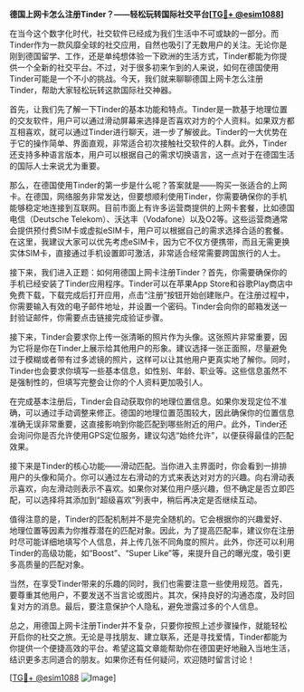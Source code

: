 **德国上网卡怎么注册Tinder？——轻松玩转国际社交平台[[TG💪+ @esim1088](https://t.me/s/esim1088)]**

在当今这个数字化时代，社交软件已经成为我们生活中不可或缺的一部分。而Tinder作为一款风靡全球的社交应用，自然也吸引了无数用户的关注。无论你是刚到德国留学、工作，还是单纯想体验一下欧洲的生活方式，Tinder都能为你提供一个全新的社交平台。不过，对于很多初来乍到的人来说，如何在德国使用Tinder可能是一个不小的挑战。今天，我们就来聊聊德国上网卡怎么注册Tinder，帮助大家轻松玩转这款国际社交神器。

首先，让我们先了解一下Tinder的基本功能和特点。Tinder是一款基于地理位置的交友软件，用户可以通过滑动屏幕来选择是否喜欢对方的个人资料。如果双方都互相喜欢，就可以通过Tinder进行聊天，进一步了解彼此。Tinder的一大优势在于它的操作简单、界面直观，非常适合初次接触社交软件的人群。此外，Tinder还支持多种语言版本，用户可以根据自己的需求切换语言，这一点对于在德国生活的国际人士来说尤为重要。

那么，在德国使用Tinder的第一步是什么呢？答案就是——购买一张适合的上网卡。在德国，网络服务非常发达，但要想顺利使用Tinder，你需要确保你的手机能够稳定地连接到互联网。目前市面上有许多运营商提供的上网卡套餐，比如德国电信（Deutsche Telekom）、沃达丰（Vodafone）以及O2等。这些运营商通常会提供预付费SIM卡或虚拟eSIM卡，用户可以根据自己的需求选择合适的套餐。在这里，我建议大家可以优先考虑eSIM卡，因为它不仅方便携带，而且无需更换实体SIM卡，直接通过手机设置即可激活，非常适合经常需要跨国旅行的人士。

接下来，我们进入正题：如何用德国上网卡注册Tinder？首先，你需要确保你的手机已经安装了Tinder应用程序。Tinder可以在苹果App Store和谷歌Play商店中免费下载，下载完成后打开应用，点击“注册”按钮开始创建账户。在注册过程中，你需要输入有效的电子邮件地址，并设置一个密码。Tinder会向你的邮箱发送一封验证邮件，你需要点击链接完成验证步骤。

接下来，Tinder会要求你上传一张清晰的照片作为头像。这张照片非常重要，因为它将是你在Tinder上展示给其他用户的形象。建议选择一张正面照，尽量避免过于模糊或者带有过多滤镜的照片，这样可以让其他用户更真实地了解你。同时，Tinder也会要求你填写一些基本信息，如性别、年龄、职业等。这些信息虽然不是强制性的，但填写完整会让你的个人资料更加吸引人。

在完成基本注册后，Tinder会自动获取你的地理位置信息。如果你发现定位不准确，可以通过手动调整来修正。德国的地理位置范围较大，因此确保你的位置信息准确无误非常重要，这直接影响到你能匹配到哪些附近的用户。此外，Tinder还会询问你是否允许使用GPS定位服务，建议勾选“始终允许”，以便获得最佳的匹配效果。

接下来是Tinder的核心功能——滑动匹配。当你进入主界面时，你会看到一排排用户的头像和简介。你可以通过左右滑动的方式来表达对对方的兴趣。向右滑动表示喜欢，向左滑动则表示不喜欢。如果你对某位用户感兴趣，但不确定是否立即匹配，可以选择将其添加到“超级喜欢”列表中，稍后再决定是否继续互动。

值得注意的是，Tinder的匹配机制并不是完全随机的。它会根据你的兴趣爱好、地理位置等因素为你推荐潜在的匹配对象。因此，为了提高匹配率，建议你在注册时尽可能详细地填写个人信息，并上传几张不同角度的照片。此外，你还可以利用Tinder的高级功能，如“Boost”、“Super Like”等，来提升自己的曝光度，吸引更多高质量的匹配对象。

当然，在享受Tinder带来的乐趣的同时，我们也需要注意一些使用规范。首先，要尊重其他用户，不要发送不当言论或图片。其次，保持良好的沟通态度，及时回复对方的消息。最后，要注意保护个人隐私，避免泄露过多的个人信息。

总之，用德国上网卡注册Tinder并不复杂，只要你按照上述步骤操作，就能轻松开启你的社交之旅。无论是寻找朋友、建立联系，还是寻找爱情，Tinder都能为你提供一个便捷高效的平台。希望这篇文章能帮助你在德国更好地融入当地生活，结识更多志同道合的朋友。如果你还有任何疑问，欢迎随时留言讨论！

[[TG💪+ @esim1088](https://t.me/s/esim1088) ![Image](https://i.postimg.cc/4NQfJmqS/Snipaste-2025-05-13-00-14-12.png)]